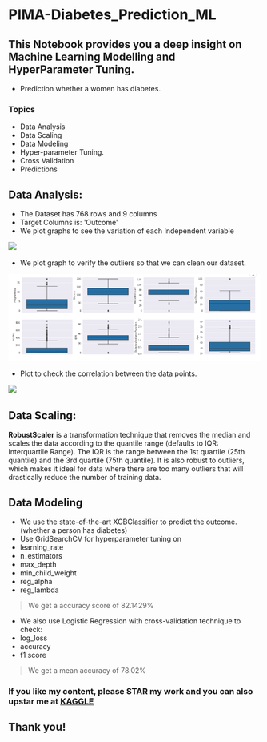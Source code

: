 # PIMA-Diabetes_Prediction_ML

## This Notebook provides you a deep insight on Machine Learning Modelling and HyperParameter Tuning.
- Prediction whether a women has diabetes.

### Topics
- Data Analysis
- Data Scaling
- Data Modeling
- Hyper-parameter Tuning.
- Cross Validation
- Predictions

## Data Analysis:
- The Dataset has 768 rows and 9 columns
- Target Columns is: 'Outcome'
- We plot graphs to see the variation of each Independent variable

![](/master/Images/PIMA1.png)

- We plot graph to verify the outliers so that we can clean our dataset.

![](/Images/PIMA2.png)

- Plot to check the correlation between the data points.

![](/master/Images/PIMA3.png)

## Data Scaling:

**RobustScaler** is a transformation technique that removes the median and scales the data according to the quantile range (defaults to IQR: Interquartile Range). The IQR is the range between the 1st quartile (25th quantile) and the 3rd quartile (75th quantile). It is also robust to outliers, which makes it ideal for data where there are too many outliers that will drastically reduce the number of training data.

## Data Modeling

- We use the state-of-the-art XGBClassifier to predict the outcome.(whether a person has diabetes)
- Use GridSearchCV for hyperparameter tuning on
 - learning_rate
 - n_estimators
 - max_depth
 - min_child_weight
 - reg_alpha
 - reg_lambda
 
> We get a accuracy score of 82.1429% 
 
- We also use Logistic Regression with cross-validation technique to check:
 - log_loss
 - accuracy
 - f1 score
> We get a mean accuracy of 78.02% 

### If you like my content, please STAR my work and you can also upstar me at [KAGGLE](https://www.kaggle.com/lokeshrth4617/hyperparamter-modeling-the-beginner-s-guide/notebook)

## Thank you!
